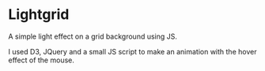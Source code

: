 # Lightgrid
A simple light effect on a grid background using JS.

I used D3, JQuery and a small JS script to make an animation with the hover effect of the mouse. 
